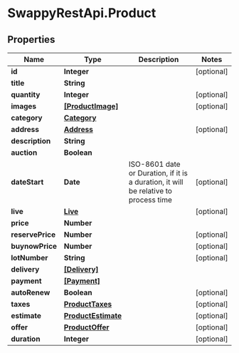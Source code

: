 # SwappyRestApi.Product

## Properties
Name | Type | Description | Notes
------------ | ------------- | ------------- | -------------
**id** | **Integer** |  | [optional] 
**title** | **String** |  | 
**quantity** | **Integer** |  | [optional] 
**images** | [**[ProductImage]**](ProductImage.md) |  | [optional] 
**category** | [**Category**](Category.md) |  | 
**address** | [**Address**](Address.md) |  | [optional] 
**description** | **String** |  | 
**auction** | **Boolean** |  | 
**dateStart** | **Date** | ISO-8601 date or Duration, if it is a duration, it will be relative to process time | [optional] 
**live** | [**Live**](Live.md) |  | [optional] 
**price** | **Number** |  | 
**reservePrice** | **Number** |  | [optional] 
**buynowPrice** | **Number** |  | [optional] 
**lotNumber** | **String** |  | [optional] 
**delivery** | [**[Delivery]**](Delivery.md) |  | 
**payment** | [**[Payment]**](Payment.md) |  | 
**autoRenew** | **Boolean** |  | [optional] 
**taxes** | [**ProductTaxes**](ProductTaxes.md) |  | [optional] 
**estimate** | [**ProductEstimate**](ProductEstimate.md) |  | [optional] 
**offer** | [**ProductOffer**](ProductOffer.md) |  | [optional] 
**duration** | **Integer** |  | [optional] 


